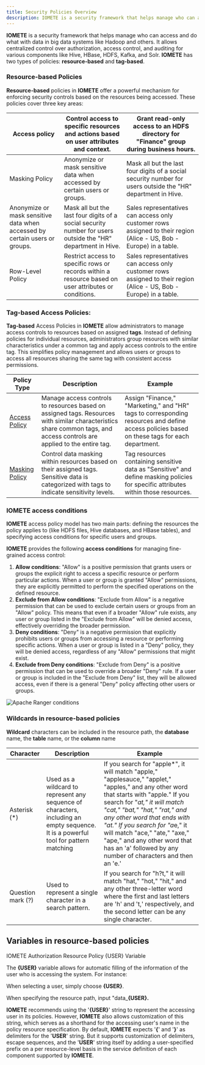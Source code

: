 ```yaml
---
title: Security Policies Overview
description: IOMETE is a security framework that helps manage who can access and do what with data in big data systems like Hadoop and others. It allows centralized control over authorization, access control, and auditing for various components like Hive, HBase, HDFS, Kafka, and Solr.
---
```


**IOMETE** is a security framework that helps manage who can access and do what with data in big data systems like Hadoop and others. It allows centralized control over authorization, access control, and auditing for various components like Hive, HBase, HDFS, Kafka, and Solr. **IOMETE** has two types of policies: **resource-based** and **tag-based**.

### **Resource-based Policies**

**Resource-based** policies in **IOMETE** offer a powerful mechanism for enforcing security controls based on the resources being accessed. These policies cover three key areas:

| Access policy                                                              | Control access to specific resources and actions based on user attributes and context.                       | Grant read-only access to an HDFS directory for "Finance" group during business hours.                              |
|----------------------------------------------------------------------------|--------------------------------------------------------------------------------------------------------------|---------------------------------------------------------------------------------------------------------------------|
| Masking Policy                                                             | Anonymize or mask sensitive data when accessed by certain users or groups.                                   | Mask all but the last four digits of a social security number for users outside the "HR" department in Hive.        |
| Anonymize or mask sensitive data when accessed by certain users or groups. | Mask all but the last four digits of a social security number for users outside the "HR" department in Hive. | Sales representatives can access only customer rows assigned to their region (Alice - US, Bob - Europe) in a table. |
| Row-Level Policy                                                           | Restrict access to specific rows or records within a resource based on user attributes or conditions.        | Sales representatives can access only customer rows assigned to their region (Alice - US, Bob - Europe) in a table. |

### **Tag-based Access Policies:**

**Tag-based** Access Policies in **IOMETE** allow administrators to manage access controls to resources based on assigned **tags**. Instead of defining policies for individual resources, administrators group resources with similar characteristics under a common tag and apply access controls to the entire tag. This simplifies policy management and allows users or groups to access all resources sharing the same tag with consistent access permissions.

| Policy Type      | Description                                                                                                                                                              | Example                                                                                                                                     |
|------------------|--------------------------------------------------------------------------------------------------------------------------------------------------------------------------|---------------------------------------------------------------------------------------------------------------------------------------------|
|   [Access Policy](/docs/security/access-control)  | Manage access controls to resources based on assigned tags. Resources with similar characteristics share common tags, and access controls are applied to the entire tag. | Assign "Finance," "Marketing," and "HR" tags to corresponding resources and define access policies based on these tags for each department. |
|  [Masking Policy](/docs/security/masking)  | Control data masking within resources based on their assigned tags. Sensitive data is categorized with tags to indicate sensitivity levels.                              | Tag resources containing sensitive data as "Sensitive" and define masking policies for specific attributes within those resources.          |

### IOMETE **access conditions**

**IOMETE** access policy model has two main parts: defining the resources the policy applies to (like HDFS files, Hive databases, and HBase tables), and specifying access conditions for specific users and groups.

**IOMETE** provides the following **access conditions** for managing fine-grained access control:

1. **Allow conditions**:
"Allow" is a positive permission that grants users or groups the explicit right to access a specific resource or perform particular actions. When a user or group is granted "Allow" permissions, they are explicitly permitted to perform the specified operations on the defined resource.
2. **Exclude from Allow conditions**:
"Exclude from Allow" is a negative permission that can be used to exclude certain users or groups from an "Allow" policy. This means that even if a broader "Allow" rule exists, any user or group listed in the "Exclude from Allow" will be denied access, effectively overriding the broader permission.
3. **Deny conditions**:
"Deny" is a negative permission that explicitly prohibits users or groups from accessing a resource or performing specific actions. When a user or group is listed in a "Deny" policy, they will be denied access, regardless of any "Allow" permissions that might exist.
4. **Exclude from Deny conditions**:
"Exclude from Deny" is a positive permission that can be used to override a broader "Deny" rule. If a user or group is included in the "Exclude from Deny" list, they will be allowed access, even if there is a general "Deny" policy affecting other users or groups.

![Apache Ranger conditions](/img/security/overview/apache-ranger-conditions.png)

### Wildcards in resource-based policies

**Wildcard** characters can be included in the resource path, the **database** name, the **table** name, or the **column** name

| Character         | Description                                                                                                                         | Example                                                                                                                                                                                                                                                                                                                                                                                                    |
|-------------------|-------------------------------------------------------------------------------------------------------------------------------------|------------------------------------------------------------------------------------------------------------------------------------------------------------------------------------------------------------------------------------------------------------------------------------------------------------------------------------------------------------------------------------------------------------|
| Asterisk (*)      | Used as a wildcard to represent any sequence of characters, including an empty sequence. It is a powerful tool for pattern matching | If you search for "apple*", it will match "apple," "applesauce," "applet," "apples," and any other word that starts with "apple."  If you search for "*at," it will match "cat," "bat," "hat," "rat," and any other word that ends with "at."  If you search for "a*e," it will match "ace," "ate," "axe," "ape," and any other word that has an 'a' followed by any number of characters and then an 'e.' |
| Question mark (?) | Used to represent a single character in a search pattern.                                                                           | If you search for "h?t," it will match "hat," "hot," "hit," and any other three-letter word where the first and last letters are 'h' and 't,' respectively, and the second letter can be any single character.                                                                                                                                                                                             |

## Variables in resource-based policies

IOMETE Authorization Resource Policy {USER} Variable

The **{USER}** variable allows for automatic filling of the information of the user who is accessing the system. For instance:

When selecting a user, simply choose **{USER}**.

When specifying the resource path, input "data_**{USER}.**

**IOMETE** recommends using the '**{USER}**' string to represent the accessing user in its policies. However, **IOMETE** also allows customization of this string, which serves as a shorthand for the accessing user's name in the policy resource specification. By default, **IOMETE** expects '**{**' and '**}**' as delimiters for the '**USER**' string. But it supports customization of delimiters, escape sequences, and the '**USER**' string itself by adding a user-specified prefix on a per resource-level basis in the service definition of each component supported by **IOMETE**.